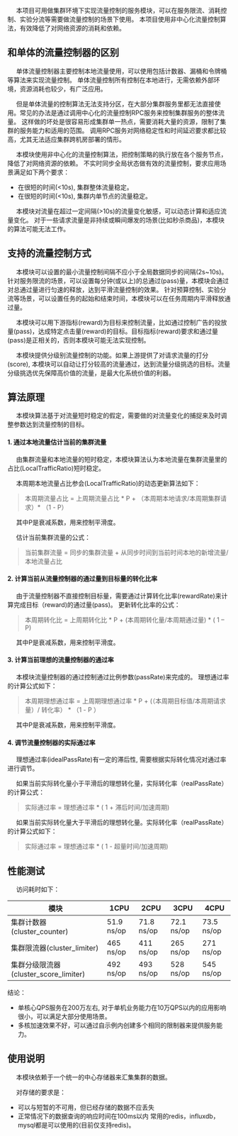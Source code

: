 &nbsp;&nbsp;&nbsp;&nbsp;
本项目可用做集群环境下实现流量控制的服务模块，可以在服务限流、消耗控制、实验分流等需要做流量控制的场景下使用。
本项目使用非中心化流量控制算法，有效降低了对网络资源的消耗和依赖。

## 和单体的流量控制器的区别
&nbsp;&nbsp;&nbsp;&nbsp;
单体流量控制器主要控制本地流量使用，可以使用包括计数器、漏桶和令牌桶等算法来实现流量控制。
单体流量控制所有控制在本地进行，无需依赖外部环境，资源消耗也较少，有广泛应用。

&nbsp;&nbsp;&nbsp;&nbsp;
但是单体流量的控制算法无法支持分区，在大部分集群服务里都无法直接使用。常见的办法是通过调用中心化的流量控制RPC服务来控制集群服务的整体流量。
这样做的坏处是很容易形成集群单一热点，需要消耗大量的资源，限制了集群的服务能力和适用的范围。
调用RPC服务对网络稳定性和时间延迟要求都比较高，尤其无法适应集群跨机房部署的情形。

&nbsp;&nbsp;&nbsp;&nbsp;
本模块使用非中心化的流量控制算法，把控制策略的执行放在各个服务节点，降低了对网络资源的依赖。
不实时同步全局状态做有效的流量控制，要求应用场景满足如下两个要求：
 * 在很短的时间(<10s), 集群整体流量稳定。 
 * 在很短的时间(<10s), 集群内单节点的流量稳定。
 
&nbsp;&nbsp;&nbsp;&nbsp;
本模块对流量在超过一定间隔(>10s)的流量变化敏感，可以动态计算和适应流量变化。
对于一些请求流量是非持续或瞬间爆发的场景(比如秒杀商品)，本模块的算法可能无法工作。

## 支持的流量控制方式
&nbsp;&nbsp;&nbsp;&nbsp;
本模块可以设置的最小流量控制间隔不应小于全局数据同步的间隔(2s~10s)。
针对服务限流的场景，可以设置每分钟(或以上)的总通过(pass)量，本模块会通过对总通过量进行匀速的释放，达到平滑流量控制的效果。
针对预算控制、实验分流等场景，可以设置任务的起始和结束时间，本模块可以在任务周期内平滑释放通过量。

&nbsp;&nbsp;&nbsp;&nbsp;
本模块可以用下游指标(reward)为目标来控制流量，比如通过控制广告的投放量(pass)，达成特定点击量(reward)的目标。目标指标(reward)要求和通过量(pass)是正相关的，否则本模块可能无法实现控制。

&nbsp;&nbsp;&nbsp;&nbsp;
本模块提供分级别流量控制的功能。如果上游提供了对请求流量的打分(score), 本模块可以自动让打分较高的流量通过，达到流量分级挑选的目标。流量分级挑选优先保障高价值的流量，是最大化系统价值的利器。

## 算法原理
&nbsp;&nbsp;&nbsp;&nbsp;
本模块算法基于对流量短时稳定的假定，需要做的对流量变化的捕捉来及时调整参数达到流量控制的目标。

#### 1. 通过本地流量估计当前的集群流量
&nbsp;&nbsp;&nbsp;&nbsp;
由集群流量和本地流量的短时稳定，本模块算法认为本地流量在集群流量里的占比(LocalTrafficRatio)短时稳定。
 
&nbsp;&nbsp;&nbsp;&nbsp;
本周期本地流量占比参会(LocalTrafficRatio)的动态更新算法如下：

> 本周期流量占比 =  上周期流量占比 * P + （本周期本地请求/本周期集群请求）* （1 - P）

&nbsp;&nbsp;&nbsp;&nbsp;
其中P是衰减系数，用来控制平滑度。

&nbsp;&nbsp;&nbsp;&nbsp;
估计当前集群流量的公式：
> 当前集群流量 = 同步的集群流量 + 从同步时间到当前时间本地的新增流量/本地流量占比

#### 2. 计算当前从流量控制器的通过量到目标量的转化比率
&nbsp;&nbsp;&nbsp;&nbsp;
由于流量控制器不直接控制目标量，需要通过计算转化比率(rewardRate)来计算完成目标（reward)的通过量(pass)。
更新转化比率的公式：
> 本周期转化比 = 上周期转化比 * P + (本周期转化量/本周期通过量) * ( 1 – P)

&nbsp;&nbsp;&nbsp;&nbsp;
其中P是衰减系数，用来控制平滑度。

#### 3. 计算当前理想的流量控制器的通过率
&nbsp;&nbsp;&nbsp;&nbsp;
本模块流量控制器的通过控制通过比例参数(passRate)来完成的。
理想通过率的计算公式如下：
>本周期理想通过率 = 上周期理想通过率 * P + (（本周期目标值/本周期请求量）/ 转化率） * （1 - P ） 

&nbsp;&nbsp;&nbsp;&nbsp;
其中P是衰减系数，用来控制平滑度。

#### 4. 调节流量控制器的实际通过率
&nbsp;&nbsp;&nbsp;&nbsp;
理想通过率(idealPassRate)有一定的滞后性, 需要根据实际转化情况对通过率进行调节。

&nbsp;&nbsp;&nbsp;&nbsp;
如果当前实际转化量小于平滑后的理想转化量，实际转化率（realPassRate）的计算公式：
> 实际通过率 = 理想通过率 * ( 1 + 滞后时间/加速周期)

&nbsp;&nbsp;&nbsp;&nbsp;
如果当前实际转化量大于平滑后的理想转化量。实际转化率（realPassRate）的计算公式如下：
> 实际通过率 = 理想通过率 * ( 1 - 超量时间/加速周期)

## 性能测试
&nbsp;&nbsp;&nbsp;&nbsp;
访问耗时如下：

|模块|1CPU|2CPU|3CPU|4CPU|
|----|----|----|----|---|
|集群计数器(cluster_counter)|51.9 ns/op|71.8 ns/op|72.1 ns/op|73.5 ns/op|
|集群限流器(cluster_limiter)|465 ns/op|411 ns/op|265 ns/op|271 ns/op|
|集群分级限流器(cluster_score_limiter)|492 ns/op|493 ns/op|528 ns/op|545 ns/op|

结论： 
* 单核心QPS服务在200万左右, 对于单机业务能力在10万QPS以内的应用影响很小，可以满足大部分使用场景。
* 多核加速效果不好，可以通过自示例内创建多个相同的限制器来提供服务能力。

## 使用说明
&nbsp;&nbsp;&nbsp;&nbsp;
本模块依赖于一个统一的中心存储器来汇集集群的数据。

&nbsp;&nbsp;&nbsp;&nbsp;
对存储的要求是：
* 可以与短暂的不可用，但已经存储的数据不应丢失
* 正常情况下的数据查询的响应时间在100ms以内
常用的redis，influxdb，mysql都是可以使用的(目前仅支持redis)。